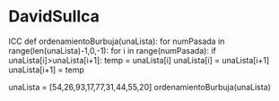 # DavidSullca
ICC
def ordenamientoBurbuja(unaLista):
    for numPasada in range(len(unaLista)-1,0,-1):
        for i in range(numPasada):
            if unaLista[i]>unaLista[i+1]:
                temp = unaLista[i]
                unaLista[i] = unaLista[i+1]
                unaLista[i+1] = temp

unaLista = [54,26,93,17,77,31,44,55,20]
ordenamientoBurbuja(unaLista)
